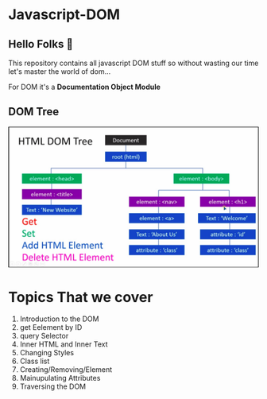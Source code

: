 # Javascript-DOM
<h2>Hello Folks 👋</h2>

<P>This repository contains all javascript DOM stuff so without wasting our time let's master the world of dom...</P>
<p>For DOM it's a <b>Documentation Object Module</b></p>

<h2>DOM Tree</h2>
<img src="https://github.com/MuhammadShakir-dev/Javascript-DOM/blob/main/dom.jpeg">

<h1>Topics That we cover</h1>

<ol>
  
   <li>Introduction to the DOM</li>  
   <li>get Eelement by ID</li>  
   <li>query Selector</li>  
   <li>Inner HTML and Inner Text</li>  
   <li>Changing Styles</li>  
   <li>Class list</li>  
   <li>Creating/Removing/Element</li>  
   <li>Mainupulating Attributes</li>
   <li>Traversing the DOM</li>  
  
</ol>
